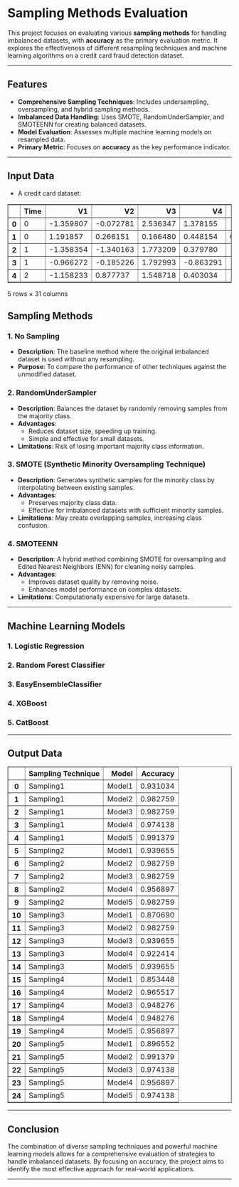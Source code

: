 # Sampling Methods Evaluation

This project focuses on evaluating various **sampling methods** for handling imbalanced datasets, with **accuracy** as the primary evaluation metric. It explores the effectiveness of different resampling techniques and machine learning algorithms on a credit card fraud detection dataset.

---

## Features

- **Comprehensive Sampling Techniques**: Includes undersampling, oversampling, and hybrid sampling methods.
- **Imbalanced Data Handling**: Uses SMOTE, RandomUnderSampler, and SMOTEENN for creating balanced datasets.
- **Model Evaluation**: Assesses multiple machine learning models on resampled data.
- **Primary Metric**: Focuses on **accuracy** as the key performance indicator.

---
## Input Data
- A credit card dataset:
<div>
<table border="1" class="dataframe">
  <thead>
    <tr style="text-align: right;">
      <th></th>
      <th>Time</th>
      <th>V1</th>
      <th>V2</th>
      <th>V3</th>
      <th>V4</th>
      <th>V5</th>
      <th>V6</th>
      <th>V7</th>
      <th>V8</th>
      <th>V9</th>
      <th>...</th>
      <th>V21</th>
      <th>V22</th>
      <th>V23</th>
      <th>V24</th>
      <th>V25</th>
      <th>V26</th>
      <th>V27</th>
      <th>V28</th>
      <th>Amount</th>
      <th>Class</th>
    </tr>
  </thead>
  <tbody>
    <tr>
      <th>0</th>
      <td>0</td>
      <td>-1.359807</td>
      <td>-0.072781</td>
      <td>2.536347</td>
      <td>1.378155</td>
      <td>-0.338321</td>
      <td>0.462388</td>
      <td>0.239599</td>
      <td>0.098698</td>
      <td>0.363787</td>
      <td>...</td>
      <td>-0.018307</td>
      <td>0.277838</td>
      <td>-0.110474</td>
      <td>0.066928</td>
      <td>0.128539</td>
      <td>-0.189115</td>
      <td>0.133558</td>
      <td>-0.021053</td>
      <td>149.62</td>
      <td>0</td>
    </tr>
    <tr>
      <th>1</th>
      <td>0</td>
      <td>1.191857</td>
      <td>0.266151</td>
      <td>0.166480</td>
      <td>0.448154</td>
      <td>0.060018</td>
      <td>-0.082361</td>
      <td>-0.078803</td>
      <td>0.085102</td>
      <td>-0.255425</td>
      <td>...</td>
      <td>-0.225775</td>
      <td>-0.638672</td>
      <td>0.101288</td>
      <td>-0.339846</td>
      <td>0.167170</td>
      <td>0.125895</td>
      <td>-0.008983</td>
      <td>0.014724</td>
      <td>2.69</td>
      <td>1</td>
    </tr>
    <tr>
      <th>2</th>
      <td>1</td>
      <td>-1.358354</td>
      <td>-1.340163</td>
      <td>1.773209</td>
      <td>0.379780</td>
      <td>-0.503198</td>
      <td>1.800499</td>
      <td>0.791461</td>
      <td>0.247676</td>
      <td>-1.514654</td>
      <td>...</td>
      <td>0.247998</td>
      <td>0.771679</td>
      <td>0.909412</td>
      <td>-0.689281</td>
      <td>-0.327642</td>
      <td>-0.139097</td>
      <td>-0.055353</td>
      <td>-0.059752</td>
      <td>378.66</td>
      <td>0</td>
    </tr>
    <tr>
      <th>3</th>
      <td>1</td>
      <td>-0.966272</td>
      <td>-0.185226</td>
      <td>1.792993</td>
      <td>-0.863291</td>
      <td>-0.010309</td>
      <td>1.247203</td>
      <td>0.237609</td>
      <td>0.377436</td>
      <td>-1.387024</td>
      <td>...</td>
      <td>-0.108300</td>
      <td>0.005274</td>
      <td>-0.190321</td>
      <td>-1.175575</td>
      <td>0.647376</td>
      <td>-0.221929</td>
      <td>0.062723</td>
      <td>0.061458</td>
      <td>123.50</td>
      <td>0</td>
    </tr>
    <tr>
      <th>4</th>
      <td>2</td>
      <td>-1.158233</td>
      <td>0.877737</td>
      <td>1.548718</td>
      <td>0.403034</td>
      <td>-0.407193</td>
      <td>0.095921</td>
      <td>0.592941</td>
      <td>-0.270533</td>
      <td>0.817739</td>
      <td>...</td>
      <td>-0.009431</td>
      <td>0.798278</td>
      <td>-0.137458</td>
      <td>0.141267</td>
      <td>-0.206010</td>
      <td>0.502292</td>
      <td>0.219422</td>
      <td>0.215153</td>
      <td>69.99</td>
      <td>0</td>
    </tr>
  </tbody>
</table>
<p>5 rows × 31 columns</p>
</div>

## Sampling Methods

### 1. No Sampling
- **Description**: The baseline method where the original imbalanced dataset is used without any resampling.
- **Purpose**: To compare the performance of other techniques against the unmodified dataset.

### 2. RandomUnderSampler
- **Description**: Balances the dataset by randomly removing samples from the majority class.
- **Advantages**:
  - Reduces dataset size, speeding up training.
  - Simple and effective for small datasets.
- **Limitations**: Risk of losing important majority class information.

### 3. SMOTE (Synthetic Minority Oversampling Technique)
- **Description**: Generates synthetic samples for the minority class by interpolating between existing samples.
- **Advantages**:
  - Preserves majority class data.
  - Effective for imbalanced datasets with sufficient minority samples.
- **Limitations**: May create overlapping samples, increasing class confusion.

### 4. SMOTEENN
- **Description**: A hybrid method combining SMOTE for oversampling and Edited Nearest Neighbors (ENN) for cleaning noisy samples.
- **Advantages**:
  - Improves dataset quality by removing noise.
  - Enhances model performance on complex datasets.
- **Limitations**: Computationally expensive for large datasets.

---

## Machine Learning Models

### 1. Logistic Regression

### 2. Random Forest Classifier

### 3. EasyEnsembleClassifier

### 4. XGBoost

### 5. CatBoost
---

## Output Data
<div>
<table border="1" class="dataframe">
  <thead>
    <tr style="text-align: right;">
      <th></th>
      <th>Sampling Technique</th>
      <th>Model</th>
      <th>Accuracy</th>
    </tr>
  </thead>
  <tbody>
    <tr>
      <th>0</th>
      <td>Sampling1</td>
      <td>Model1</td>
      <td>0.931034</td>
    </tr>
    <tr>
      <th>1</th>
      <td>Sampling1</td>
      <td>Model2</td>
      <td>0.982759</td>
    </tr>
    <tr>
      <th>2</th>
      <td>Sampling1</td>
      <td>Model3</td>
      <td>0.982759</td>
    </tr>
    <tr>
      <th>3</th>
      <td>Sampling1</td>
      <td>Model4</td>
      <td>0.974138</td>
    </tr>
    <tr>
      <th>4</th>
      <td>Sampling1</td>
      <td>Model5</td>
      <td>0.991379</td>
    </tr>
    <tr>
      <th>5</th>
      <td>Sampling2</td>
      <td>Model1</td>
      <td>0.939655</td>
    </tr>
    <tr>
      <th>6</th>
      <td>Sampling2</td>
      <td>Model2</td>
      <td>0.982759</td>
    </tr>
    <tr>
      <th>7</th>
      <td>Sampling2</td>
      <td>Model3</td>
      <td>0.982759</td>
    </tr>
    <tr>
      <th>8</th>
      <td>Sampling2</td>
      <td>Model4</td>
      <td>0.956897</td>
    </tr>
    <tr>
      <th>9</th>
      <td>Sampling2</td>
      <td>Model5</td>
      <td>0.982759</td>
    </tr>
    <tr>
      <th>10</th>
      <td>Sampling3</td>
      <td>Model1</td>
      <td>0.870690</td>
    </tr>
    <tr>
      <th>11</th>
      <td>Sampling3</td>
      <td>Model2</td>
      <td>0.982759</td>
    </tr>
    <tr>
      <th>12</th>
      <td>Sampling3</td>
      <td>Model3</td>
      <td>0.939655</td>
    </tr>
    <tr>
      <th>13</th>
      <td>Sampling3</td>
      <td>Model4</td>
      <td>0.922414</td>
    </tr>
    <tr>
      <th>14</th>
      <td>Sampling3</td>
      <td>Model5</td>
      <td>0.939655</td>
    </tr>
    <tr>
      <th>15</th>
      <td>Sampling4</td>
      <td>Model1</td>
      <td>0.853448</td>
    </tr>
    <tr>
      <th>16</th>
      <td>Sampling4</td>
      <td>Model2</td>
      <td>0.965517</td>
    </tr>
    <tr>
      <th>17</th>
      <td>Sampling4</td>
      <td>Model3</td>
      <td>0.948276</td>
    </tr>
    <tr>
      <th>18</th>
      <td>Sampling4</td>
      <td>Model4</td>
      <td>0.948276</td>
    </tr>
    <tr>
      <th>19</th>
      <td>Sampling4</td>
      <td>Model5</td>
      <td>0.956897</td>
    </tr>
    <tr>
      <th>20</th>
      <td>Sampling5</td>
      <td>Model1</td>
      <td>0.896552</td>
    </tr>
    <tr>
      <th>21</th>
      <td>Sampling5</td>
      <td>Model2</td>
      <td>0.991379</td>
    </tr>
    <tr>
      <th>22</th>
      <td>Sampling5</td>
      <td>Model3</td>
      <td>0.974138</td>
    </tr>
    <tr>
      <th>23</th>
      <td>Sampling5</td>
      <td>Model4</td>
      <td>0.956897</td>
    </tr>
    <tr>
      <th>24</th>
      <td>Sampling5</td>
      <td>Model5</td>
      <td>0.974138</td>
    </tr>
  </tbody>
</table>
</div>

---

## Conclusion

The combination of diverse sampling techniques and powerful machine learning models allows for a comprehensive evaluation of strategies to handle imbalanced datasets. By focusing on accuracy, the project aims to identify the most effective approach for real-world applications.

---

